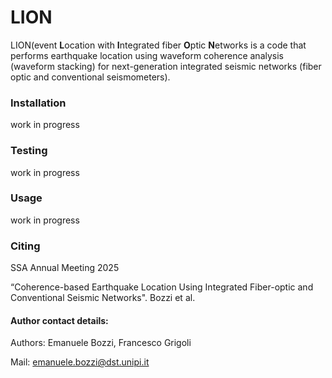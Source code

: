 
# LION

LION(event **L**ocation with **I**ntegrated fiber **O**ptic **N**etworks
is a code that performs earthquake location
using waveform coherence analysis (waveform stacking) for next-generation integrated seismic networks (fiber optic and conventional seismometers).


### Installation

work in progress

### Testing

work in progress

### Usage

work in progress

### Citing

SSA Annual Meeting 2025 

“Coherence-based Earthquake Location Using Integrated Fiber-optic and Conventional Seismic Networks". Bozzi et al.

#### Author contact details:

Authors: Emanuele Bozzi, Francesco Grigoli

Mail: <emanuele.bozzi@dst.unipi.it> 


